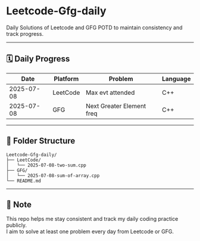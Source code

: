 # Leetcode-Gfg-daily

Daily Solutions of Leetcode and GFG POTD to maintain consistency and track progress.

---

## 🗓️ Daily Progress

| Date       | Platform | Problem                        | Language |
|------------|----------|--------------------------------|----------|
| 2025-07-08 | LeetCode | Max evt  attended                      | C++      |
| 2025-07-08 | GFG      | Next Greater Element freq         | C++      |

---

## 📂 Folder Structure

```
Leetcode-Gfg-daily/
├── LeetCode/
│   └── 2025-07-08-two-sum.cpp
├── GFG/
│   └── 2025-07-08-sum-of-array.cpp
└── README.md
```

---

## 📌 Note

This repo helps me stay consistent and track my daily coding practice publicly.  
I aim to solve at least one problem every day from Leetcode or GFG.
